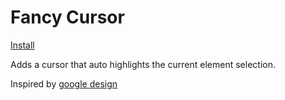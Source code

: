 # Fancy Cursor

[Install](https://github.com/iamogbz/oh-my-scripts/raw/gh-pages/fancy-cursor.user.js)

Adds a cursor that auto highlights the current element selection.

Inspired by [google design](https://design.google/)

